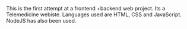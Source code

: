 This is the first attempt at a frontend +backend web project. Its a Telemedicine webiste. Languages used are HTML, CSS and JavaScript. NodeJS has also been used.
